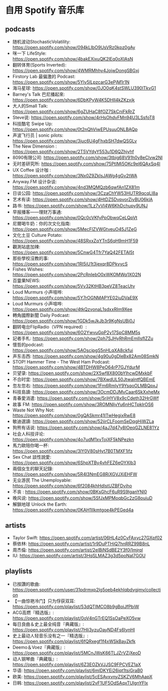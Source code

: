 # 自用 Spotify 音乐库

## podcasts

* 随机波动StochasticVolatility:  https://open.spotify.com/show/094kLIbO9UsVRz0kpz0gAy
* 咪一下 LifeStyle:  https://open.spotify.com/show/4bakEXixuQK2IEq0oXlAsN
* 翻转体育(Sports Inverted):  https://open.spotify.com/show/4WMRMhhy4JojwDongSBGxj
* Firstory Lab 最偏激的 Podcast:  https://open.spotify.com/show/5Ylv5ILpzcarG3ePjM1r1N
* 海马星球:  https://open.spotify.com/show/0JO0qK4stSWLU390lTkvG1
* Barney's Talk 巴尼播起來:  https://open.spotify.com/show/6DbKPyW4K5DHIl4kZKzxjk
* 大人的Small Talk:  https://open.spotify.com/show/6gZUHaC8fOZ7SkCniFkRrZ
* Steve说:  https://open.spotify.com/show/4rHsOhdvFMn94U3LSsfoT8
* 科技酷宅 Swipe Up:  https://open.spotify.com/show/0t2nQhViwEPUsuuONLBAQp
* 声波飞行员 | sonic pilots:  https://open.spotify.com/show/3juc6U4gFhxbSH7dwQSGLv
* The New Dimension :  https://open.spotify.com/show/2T5VYdyY553u1D6QZhjyhf
* 8090有限公司:  https://open.spotify.com/show/3tbig68V91h0y8eClvw2NI
* 无时差研究所:  https://open.spotify.com/show/75PtIMj5OKc9eI6QAxSq4I
*  UX Coffee 设计咖 :  https://open.spotify.com/show/3Nx0Z9ZkIsJAWg4gGv2tWA
* Anyway.FM 设计杂谈:  https://open.spotify.com/show/4nd3MQMQzb6qwfAn1ZX81m
* 日谈公园:  https://open.spotify.com/show/3CzaChYW53HUTR9qcqLl8a
* 艺术有读:  https://open.spotify.com/show/4HtDZ5DvpvorZivBU06klA
* 路书:  https://open.spotify.com/show/1Lz7vVI4W6KhDchupy9UNJ
* 早报播客——理财万事通:  https://open.spotify.com/show/0Qc0cVKfyPpObwqCeLQpVt
* 尼爾喝牛奶：你的次文化指南:  https://open.spotify.com/show/5MecFlZVWGtveuO45J1ZeG
* 文化土豆 Culture Potato:  https://open.spotify.com/show/48SRxxZqYTnS6qH9mH1F59
* 觀測站底加辣:  https://open.spotify.com/show/5CnwG4Tfr7YaQ42FETAI5t
* 那些學校沒教的事:  https://open.spotify.com/show/1RI5iU1t3jexqr8DPkyycS
* Fishes Wishes:  https://open.spotify.com/show/2PcRnIebO0xWKOMWq1XO2N
* 百靈果NEWS:  https://open.spotify.com/show/5Vv32KtHB3peVZ8TeacUty
* Loud Murmurs 小声喧哗:  https://open.spotify.com/show/5Y7rOGNMAPYE02iuDVaE9X
* Loud Murmurs 小声喧哗:  https://open.spotify.com/show/4tkQzvonaL1sdxxRIm9Xee
* 轉角國際新聞 Daily Podcast:  https://open.spotify.com/show/1GDk5wJkJb3r9KgNsUBj0J
* 翻转电台FlipRadio（VPN required）:  https://open.spotify.com/show/6O2YwvuGpP2y17SpC8MM5s
* 記者手札:  https://open.spotify.com/show/2ph7SJHyRhRmEmIIsfIZZu
* 懷哲的podcast:  https://open.spotify.com/show/5AOscipgS5nHLqXA8ckfui
* 声东击西:  https://open.spotify.com/show/4g90u0gDleBx82Am08SmkN
* STOP! Hammer Time - The West Ham Podcast:  https://open.spotify.com/show/4BTDHW8PeO64rP7GJYdurM
* 贝望录:  https://open.spotify.com/show/2X5wf8X800bYlhcwDMxkbF
* 不合时宜:  https://open.spotify.com/show/7BXwdUL50JtwalntfQBEmE
* 忽左忽右:  https://open.spotify.com/show/1Fm6RmlyY9YsqoOLMBQpxJ
* 科技島讀:  https://open.spotify.com/show/3OcmDDJMvCaar6SkXxheMx
* 青春愛消遣:  https://open.spotify.com/show/5riHYV8x9cCdeth32HrGWf
* 故事 FM:  https://open.spotify.com/show/3ROMNljvYu6nHCTpklrOS6
* Waste Not Why Not:  https://open.spotify.com/show/0gQASkmr41ITwHegixRwE8
* 敏迪選讀:  https://open.spotify.com/show/52iirCLFoomSeDqgHiWZLa
* 狗熊有话说:  https://open.spotify.com/show/4aJ7d47y8IOeqGZLNE81Yz
* 社会人科技评论:  https://open.spotify.com/show/4o7udM1xvTojXF5kNPezkn
* 馬力歐陪你喝一杯:  https://open.spotify.com/show/3lY0V80sHyt7B0TMXF1ifz
* Sex Chat 談性說愛:  https://open.spotify.com/show/6ShpXTBy4vhFEZ6eOYXlb3
* 兩個女生的聊天記錄:  https://open.spotify.com/show/5R4l3NmEG8RiXGVJXiEHFW
* 无业游民 The Unemployable:  https://open.spotify.com/show/6f2084khHdlstUZBFDviho
*  不丧 :  https://open.spotify.com/show/0BKsGhcF6uR9S9lganYNI0
* 晚风说:  https://open.spotify.com/show/5SfJxMPMoqbGc2zG8ouiuD
* 解鎖地球 Unlock the Earth:  https://open.spotify.com/show/0KAH1lIkmtgoe4kPEGed4a


## artists
* Taylor Swift:  https://open.spotify.com/artist/06HL4z0CvFAxyc27GXpf02
* 蔡依林:  https://open.spotify.com/artist/1r9DuPTHiQ7hnRRZ99B8nL
* 周杰倫:  https://open.spotify.com/artist/2elBjNSdBE2Y3f0j1mjrql
* IU:  https://open.spotify.com/artist/3HqSLMAZ3g3d5poNaI7GOU


## playlists
* 已按讚的歌曲:  https://open.spotify.com/user/31pdrmxp2lg5oeb4ekhlqbdvgjmy/collection
* 【一曲惊艳冷门】只为俘获双耳:  https://open.spotify.com/playlist/53dQTIMCO8b9gBoiJfPbiW
* ACG高燃『精选版』:  https://open.spotify.com/playlist/0oV4nGTrEQ1SsOaPeXO5vw
* 每日良曲＆史上最全纯音『典藏版』:  https://open.spotify.com/playlist/7Hli3yzuOayND4Fs6IynHI
* 史上最动人轻音乐没有之一『精选版』:  https://open.spotify.com/playlist/6fQRxegf1f4xWSkBayZkfk
* Deemo＆Voez『典藏版』:  https://open.spotify.com/playlist/5MCnJWsK66TLJZrVZjXeoD
* 动人钢琴曲『典藏版』:  https://open.spotify.com/playlist/6Z3EOZkVJJSC9FPCVEZ1aX
* 华语:  https://open.spotify.com/playlist/6mlDKYEi26iqt1tsiGraB0
* 欧美:  https://open.spotify.com/playlist/5cESAvxvnyZSKZV6MhAapX
* 日韩:  https://open.spotify.com/playlist/2vF1UF5OdSAqxTUlgnYFlx